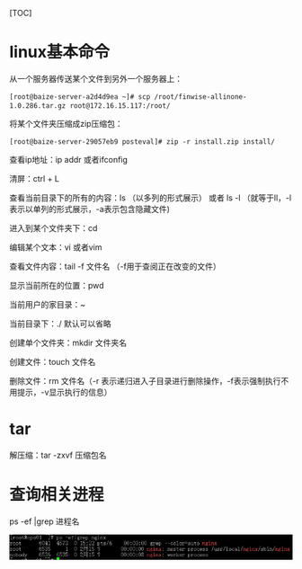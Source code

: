 [TOC]
# linux基本命令

从一个服务器传送某个文件到另外一个服务器上：

```
[root@baize-server-a2d4d9ea ~]# scp /root/finwise-allinone-1.0.286.tar.gz root@172.16.15.117:/root/
```

将某个文件夹压缩成zip压缩包：

```
[root@baize-server-29057eb9 posteval]# zip -r install.zip install/
```

查看ip地址：ip addr 或者ifconfig

清屏：ctrl + L

查看当前目录下的所有的内容：ls （以多列的形式展示） 或者 ls -l （就等于ll，-l 表示以单列的形式展示，-a表示包含隐藏文件) 

进入到某个文件夹下：cd

编辑某个文本：vi 或者vim

查看文件内容：tail -f 文件名 （-f用于查阅正在改变的文件）

显示当前所在的位置：pwd

当前用户的家目录：~

当前目录下：./   默认可以省略

创建单个文件夹：mkdir  文件夹名

创建文件：touch  文件名

删除文件：rm 文件名（-r 表示递归进入子目录进行删除操作，-f表示强制执行不用提示，-v显示执行的信息）

# tar

解压缩：tar -zxvf 压缩包名

# 查询相关进程

ps -ef |grep 进程名

![在这里插入图片描述](./linux.assets/2020122916271564.png)





